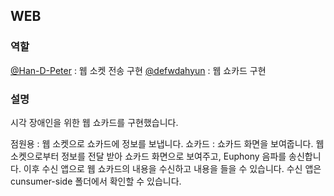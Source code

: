 ## WEB
### 역할
[@Han-D-Peter](https://github.com/Han-D-Peter) : 웹 소켓 전송 구현
[@defwdahyun](https://github.com/defwdahyun0) : 웹 쇼카드 구현
### 설명
시각 장애인을 위한 웹 쇼카드를 구현했습니다.

점원용 : 웹 소켓으로 쇼카드에 정보를 보냅니다.
쇼카드 : 쇼카드 화면을 보여줍니다. 웹소켓으로부터 정보를 전달 받아 쇼카드 화면으로 보여주고, Euphony 음파를 송신합니다. 이후 수신 앱으로 웹 쇼카드의 내용을 수신하고 내용을 들을 수 있습니다. 수신 앱은 cunsumer-side 폴더에서 확인할 수 있습니다.

